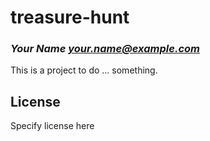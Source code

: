 # treasure-hunt
### _Your Name <your.name@example.com>_

This is a project to do ... something.

## License

Specify license here

